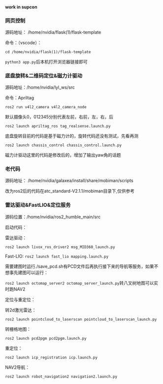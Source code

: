 #### work in supcon



### 网页控制
源码地址： /home/nvidia/flask(1)/flask-template

命令：（vscode）：

`cd /home/nvidia/flask(1)/flask-template`

`python3 app.py`后本机打开浏览器链接即可

### 底盘旋转&二维码定位&磁力计驱动
源码地址：/home/nvidia/lyl_ws/src

命令：Apriltag

`ros2 run v4l2_camera v4l2_camera_node`

默认摄像头0，012345分别代表左前，右前，左，右，后

`ros2 launch apriltag_ros tag_realsense.launch.py`

底盘旋转目前的代码是基于磁力计的，旋转代码还没有测试，先看再测

`ros2 launch chassis_control chassis_control.launch.py`

磁力计驱动这里的代码是修改后的，增加了输出yaw角的话题

### 老代码
源码地址： /home/nvidia/galaxea/install/share/mobiman/scripts

改为ros2后的代码在atc_standard-V2.1.1/mobiman目录下,仅供参考

### 雷达驱动&FastLIO&定位服务
源码位置：/home/nvidia/ros2_humble_main/src

启动代码：

雷达驱动：

`ros2 launch livox_ros_driver2 msg_MID360_launch.py`

Fast-LIO:
`ros2 launch fast_lio mapping.launch.py`

需要建图时运行./save_pcd.sh有PCD文件后再执行接下来的导航等服务，如果不想事先建图可以运行：

`ros2 launch octomap_server2 octomap_server_launch.py`转八叉树地图可以实时跑NAV2

定位与重定位：

转2d激光雷达：

`ros2 launch pointcloud_to_laserscan pointcloud_to_laserscan_launch.py`

转栅格地图：

`ros2 launch pcd2pgm pcd2pgm.launch.py`

重定位：

`ros2 launch icp_registration icp.launch.py`

NAV2导航：

`ros2 launch robot_navigation2 navigation2.launch.py`




